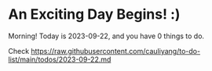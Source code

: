 # An Exciting Day Begins! :)

Morning! Today is 2023-09-22, and you have 0 things to do.

Check https://raw.githubusercontent.com/cauliyang/to-do-list/main/todos/2023-09-22.md